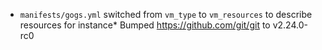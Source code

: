 * `manifests/gogs.yml` switched from `vm_type` to `vm_resources` to describe resources for instance* Bumped https://github.com/git/git to v2.24.0-rc0
